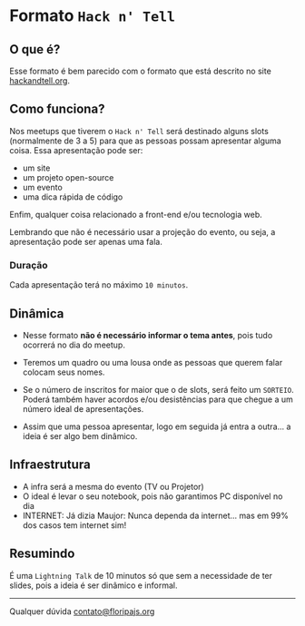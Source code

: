 # Formato `Hack n' Tell`

## O que é?
Esse formato é bem parecido com o formato que está descrito no site [hackandtell.org](https://hackandtell.org).

## Como funciona?
Nos meetups que tiverem o `Hack n' Tell` será destinado alguns slots (normalmente de 3 a 5) para que as pessoas possam apresentar alguma coisa. Essa apresentação pode ser:

- um site
- um projeto open-source
- um evento
- uma dica rápida de código

Enfim, qualquer coisa relacionado a front-end e/ou tecnologia web.

Lembrando que não é necessário usar a projeção do evento, ou seja, a apresentação pode ser apenas uma fala.

### Duração
Cada apresentação terá no máximo `10 minutos`.

## Dinâmica
- Nesse formato **não é necessário informar o tema antes**, pois tudo ocorrerá no dia do meetup.
  
- Teremos um quadro ou uma lousa onde as pessoas que querem falar colocam seus nomes.  
  
- Se o número de inscritos for maior que o de slots, será feito um `SORTEIO`. Poderá também haver acordos e/ou desistências para que chegue a um número ideal de apresentações.

- Assim que uma pessoa apresentar, logo em seguida já entra a outra... a ideia é ser algo bem dinâmico.

## Infraestrutura
- A infra será a mesma do evento (TV ou Projetor)
- O ideal é levar o seu notebook, pois não garantimos PC disponível no dia
- INTERNET: Já dizia Maujor: Nunca dependa da internet... mas em 99% dos casos tem internet sim!

## Resumindo
É uma `Lightning Talk` de 10 minutos só que sem a necessidade de ter slides, pois a ideia é ser dinâmico e informal.  
  
---

Qualquer dúvida [contato@floripajs.org](contato@floripajs.org)
